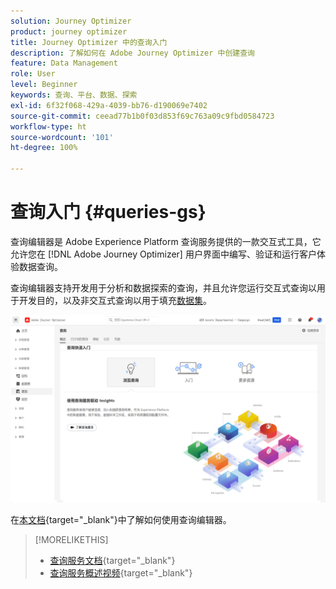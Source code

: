 ```yaml
---
solution: Journey Optimizer
product: journey optimizer
title: Journey Optimizer 中的查询入门
description: 了解如何在 Adobe Journey Optimizer 中创建查询
feature: Data Management
role: User
level: Beginner
keywords: 查询、平台、数据、探索
exl-id: 6f32f068-429a-4039-bb76-d190069e7402
source-git-commit: ceead77b1b0f03d853f69c763a09c9fbd0584723
workflow-type: ht
source-wordcount: '101'
ht-degree: 100%

---
```


# 查询入门 {#queries-gs}

查询编辑器是 Adobe Experience Platform 查询服务提供的一款交互式工具，它允许您在 [!DNL Adobe Journey Optimizer] 用户界面中编写、验证和运行客户体验数据查询。

查询编辑器支持开发用于分析和数据探索的查询，并且允许您运行交互式查询以用于开发目的，以及非交互式查询以用于填充[数据集](get-started-datasets.md)。

![](assets/queries-home.png)

在[本文档](https://experienceleague.adobe.com/docs/experience-platform/query/ui/user-guide.html?lang=zh-Hans){target="_blank"}中了解如何使用查询编辑器。

>[!MORELIKETHIS]
>
>* [查询服务文档](https://experienceleague.adobe.com/docs/experience-platform/query/home.html?lang=zh-Hans){target="_blank"}
>* [查询服务概述视频](https://experienceleague.adobe.com/docs/platform-learn/tutorials/queries/understanding-query-service.html?lang=zh-Hans){target="_blank"}
